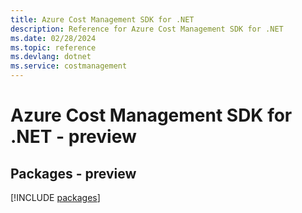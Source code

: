 ```yaml
---
title: Azure Cost Management SDK for .NET
description: Reference for Azure Cost Management SDK for .NET
ms.date: 02/28/2024
ms.topic: reference
ms.devlang: dotnet
ms.service: costmanagement
---
```

# Azure Cost Management SDK for .NET - preview
## Packages - preview
[!INCLUDE [packages](cost-management-index.md)]
